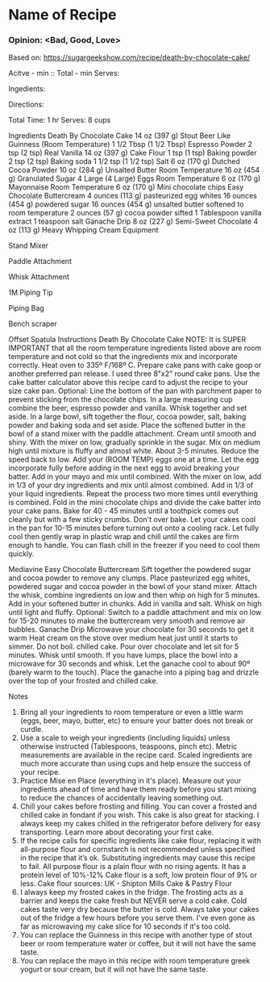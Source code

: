 # Name of Recipe
### Opinion: <Bad, Good, Love>

Based on: https://sugargeekshow.com/recipe/death-by-chocolate-cake/  

Acitve - <time>min :: Total - <time>min
Serves:  

Ingedients:  

Directions:  


Total Time: 1 hr
Serves: 8 cups

Ingredients
Death By Chocolate Cake
14 oz (397 g) Stout Beer Like Guinness (Room Temperature)
1 1/2 Tbsp (1 1/2 Tbsp) Espresso Powder
2 tsp (2 tsp) Real Vanilla
14 oz (397 g) Cake Flour
1 tsp (1 tsp) Baking powder
2 tsp (2 tsp) Baking soda
1 1/2 tsp (1 1/2 tsp) Salt
6 oz (170 g) Dutched Cocoa Powder
10 oz (284 g) Unsalted Butter Room Temperature
16 oz (454 g) Granulated Sugar
4 Large (4 Large) Eggs Room Temperature
6 oz (170 g) Mayonnaise Room Temperature
6 oz (170 g) Mini chocolate chips
Easy Chocolate Buttercream
4 ounces (113 g) pasteurized egg whites
16 ounces (454 g) powdered sugar
16 ounces (454 g) unsalted butter softened to room temperature
2 ounces (57 g) cocoa powder sifted
1 Tablespoon vanilla extract
1 teaspoon salt
Ganache Drip
8 oz (227 g) Semi-Sweet Chocolate
4 oz (113 g) Heavy Whipping Cream
Equipment

Stand Mixer

Paddle Attachment

Whisk Attachment

1M Piping Tip

Piping Bag

Bench scraper

Offset Spatula
Instructions
Death By Chocolate Cake
NOTE: It is SUPER IMPORTANT that all the room temperature ingredients listed above are room temperature and not cold so that the ingredients mix and incorporate correctly. 
Heat oven to 335º F/168º C. Prepare cake pans with cake goop or another preferred pan release. I used three 8"x2" round cake pans. Use the cake batter calculator above this recipe card to adjust the recipe to your size cake pan. Optional: Line the bottom of the pan with parchment paper to prevent sticking from the chocolate chips.
In a large measuring cup combine the beer, espresso powder and vanilla. Whisk together and set aside. 
In a large bowl, sift together the flour, cocoa powder, salt, baking powder and baking soda and set aside. 
Place the softened butter in the bowl of a stand mixer with the paddle attachment. Cream until smooth and shiny. With the mixer on low, gradually sprinkle in the sugar. Mix on medium high until mixture is fluffy and almost white. About 3-5 minutes. 
Reduce the speed back to low. Add your (ROOM TEMP) eggs one at a time. Let the egg incorporate fully before adding in the next egg to avoid breaking your batter. Add in your mayo and mix until combined. 
With the mixer on low, add in 1/3 of your dry ingredients and mix until almost combined. Add in 1/3 of your liquid ingredients. Repeat the process two more times until everything is combined. 
Fold in the mini chocolate chips and divide the cake batter into your cake pans. Bake for 40 - 45 minutes until a toothpick comes out cleanly but with a few sticky crumbs. Don't over bake. 
Let your cakes cool in the pan for 10-15 minutes before turning out onto a cooling rack. Let fully cool then gently wrap in plastic wrap and chill until the cakes are firm enough to handle. You can flash chill in the freezer if you need to cool them quickly. 


Mediavine
Easy Chocolate Buttercream
Sift together the powdered sugar and cocoa powder to remove any clumps.
Place pasteurized egg whites, powdered sugar and cocoa powder in the bowl of your stand mixer.
Attach the whisk, combine ingredients on low and then whip on high for 5 minutes.
Add in your softened butter in chunks. Add in vanilla and salt. Whisk on high until light and fluffy.
Optional: Switch to a paddle attachment and mix on low for 15-20 minutes to make the buttercream very smooth and remove air bubbles.
Ganache Drip
Microwave your chocolate for 30 seconds to get it warm
Heat cream on the stove over medium heat just until it starts to simmer. Do not boil. chilled cake. 
Pour over chocolate and let sit for 5 minutes. Whisk until smooth. If you have lumps, place the bowl into a microwave for 30 seconds and whisk. Let the ganache cool to about 90º (barely warm to the touch). Place the ganache into a piping bag and drizzle over the top of your frosted and chilled cake.

Notes
1. Bring all your ingredients to room temperature or even a little warm (eggs, beer, mayo, butter, etc) to ensure your batter does not break or curdle. 
2. Use a scale to weigh your ingredients (including liquids) unless otherwise instructed (Tablespoons, teaspoons, pinch etc). Metric measurements are available in the recipe card. Scaled ingredients are much more accurate than using cups and help ensure the success of your recipe. 
3. Practice Mise en Place (everything in it's place). Measure out your ingredients ahead of time and have them ready before you start mixing to reduce the chances of accidentally leaving something out.
4. Chill your cakes before frosting and filling. You can cover a frosted and chilled cake in fondant if you wish. This cake is also great for stacking. I always keep my cakes chilled in the refrigerator before delivery for easy transporting. Learn more about decorating your first cake. 
5. If the recipe calls for specific ingredients like cake flour, replacing it with all-purpose flour and cornstarch is not recommended unless specified in the recipe that it’s ok. Substituting ingredients may cause this recipe to fail. 
All purpose flour is a plain flour with no rising agents. It has a protein level of 10%-12%
Cake flour is a soft, low protein flour of 9% or less. Cake flour sources: UK - Shipton Mills Cake & Pastry Flour
6. I always keep my frosted cakes in the fridge. The frosting acts as a barrier and keeps the cake fresh but NEVER serve a cold cake. Cold cakes taste very dry because the butter is cold. Always take your cakes out of the fridge a few hours before you serve them. I've even gone as far as microwaving my cake slice for 10 seconds if it's too cold. 
7. You can replace the Guinness in this recipe with another type of stout beer or room temperature water or coffee, but it will not have the same taste. 
8. You can replace the mayo in this recipe with room temperature greek yogurt or sour cream, but it will not have the same taste. 
